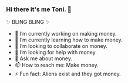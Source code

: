 ### Hi there it's me Toni. 👋

✨ BLING BLING ✨

- 🔭 I’m currently working on making money.
- 🌱 I’m currently learning how to make money.
- 👯 I’m looking to collaborate on money.
- 🤔 I’m looking for help with money
- 💬 Ask me about money.
- 📫 How to reach me: Make money.
- ⚡ Fun fact: Aliens exist and they got money.
